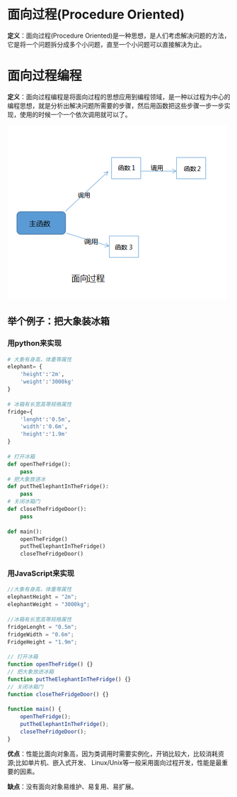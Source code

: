 # 面向过程(Procedure Oriented)

**定义**：面向过程(Procedure Oriented)是一种思想，是人们考虑解决问题的方法，它是将一个问题拆分成多个小问题，直至一个小问题可以直接解决为止。


# 面向过程编程

**定义**：面向过程编程是将面向过程的思想应用到编程领域，是一种以过程为中心的编程思想，就是分析出解决问题所需要的步骤，然后用函数把这些步骤一步一步实现，使用的时候一个一个依次调用就可以了。

![](./images/面向过程-1.png)

## 举个例子：**把大象装冰箱**

### 用python来实现

```python
# 大象有身高，体重等属性
elephant= {
    'height':'2m',
    'weight':'3000kg'
}

# 冰箱有长宽高等规格属性
fridge={
    'lenght':'0.5m',
    'width':'0.6m',
    'height':'1.9m'
}

# 打开冰箱
def openTheFridge():
    pass
# 把大象放进冰
def putTheElephantInTheFridge():
    pass
# 关闭冰箱门
def closeTheFridgeDoor():
    pass

def main():
    openTheFridge()
    putTheElephantInTheFridge()
    closeTheFridgeDoor()
```

### 用JavaScript来实现

```javascript
//大象有身高，体重等属性
elephantHeight = "2m";
elephantWeight = "3000kg";

//冰箱有长宽高等规格属性
fridgeLenght = "0.5m";
fridgeWidth = "0.6m";
FridgeHeight = "1.9m";

// 打开冰箱
function openTheFridge() {}
// 把大象放进冰箱
function putTheElephantInTheFridge() {}
// 关闭冰箱门
function closeTheFridgeDoor() {}

function main() {
    openTheFridge();
    putTheElephantInTheFridge();
    closeTheFridgeDoor();
}

```


**优点**：性能比面向对象高，因为类调用时需要实例化，开销比较大，比较消耗资源;比如单片机、嵌入式开发、 Linux/Unix等一般采用面向过程开发，性能是最重要的因素。

**缺点**：没有面向对象易维护、易复用、易扩展。